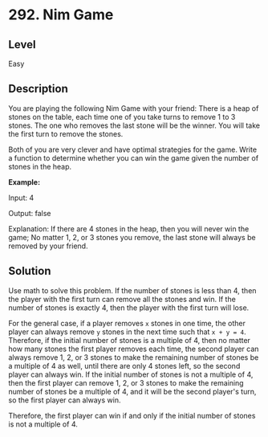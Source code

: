 # 292. Nim Game
## Level
Easy

## Description
You are playing the following Nim Game with your friend: There is a heap of stones on the table, each time one of you take turns to remove 1 to 3 stones. The one who removes the last stone will be the winner. You will take the first turn to remove the stones.

Both of you are very clever and have optimal strategies for the game. Write a function to determine whether you can win the game given the number of stones in the heap.

**Example:**

Input: 4

Output: false

Explanation: If there are 4 stones in the heap, then you will never win the game; No matter 1, 2, or 3 stones you remove, the last stone will always be removed by your friend.

## Solution
Use math to solve this problem. If the number of stones is less than 4, then the player with the first turn can remove all the stones and win. If the number of stones is exactly 4, then the player with the first turn will lose.

For the general case, if a player removes `x` stones in one time, the other player can always remove `y` stones in the next time such that `x + y = 4`. Therefore, if the initial number of stones is a multiple of 4, then no matter how many stones the first player removes each time, the second player can always remove 1, 2, or 3 stones to make the remaining number of stones be a multiple of 4 as well, until there are only 4 stones left, so the second player can always win. If the initial number of stones is not a multiple of 4, then the first player can remove 1, 2, or 3 stones to make the remaining number of stones be a multiple of 4, and it will be the second player's turn, so the first player can always win.

Therefore, the first player can win if and only if the initial number of stones is not a multiple of 4.
